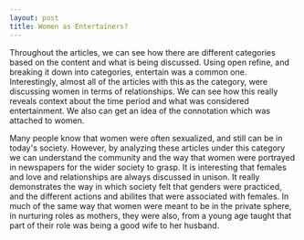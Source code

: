 ```yaml
---
layout: post
title: Women as Entertainers?
---
```


Throughout the articles, we can see how there are different categories based on the content and what is being discussed. Using open refine, and breaking it down into categories, entertain was a common one. Interestingly, almost all of the articles with this as the category, were discussing women in terms of relationships. We can see how this really reveals context about the time period and what was considered entertainment. We also can get an idea of the connotation which was attached to women. 

Many people know that women were often sexualized, and still can be in today's society. However, by analyzing these articles under this category we can understand the community and the way that women were portrayed in newspapers for the wider society to grasp. It is interesting that females and love and relationships are always discussed in unison. It really demonstrates the way in which society felt that genders were practiced, and the different actions and abilites that were associated with females. In much of the same way that women were meant to be in the private sphere, in nurturing roles as mothers, they were also, from a young age taught that part of their role was being a good wife to her husband.    
